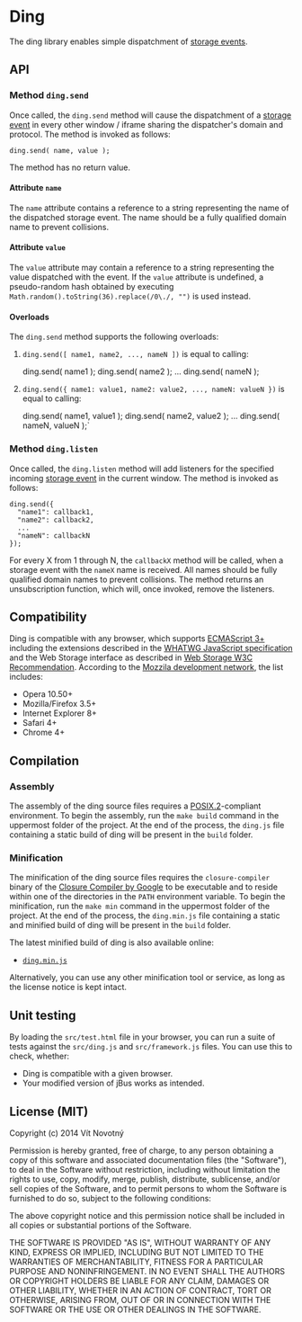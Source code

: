 # Ding #

The ding library enables simple dispatchment of [storage events][].

  [Storage Events]: http://www.w3.org/TR/webstorage/#the-storage-event "Web Storage"

## API ##

### Method `ding.send` ###

Once called, the `ding.send` method will cause the dispatchment of a [storage event][storage events] in every other window / iframe sharing the dispatcher's domain and protocol. The method is invoked as follows:

    ding.send( name, value );

The method has no return value.

#### Attribute `name` ####

The `name` attribute contains a reference to a string representing the name of the dispatched storage event. The name should be a fully qualified domain name to prevent collisions.

#### Attribute `value` ####

The `value` attribute may contain a reference to a string representing the value dispatched with the event. If the `value` attribute is undefined, a pseudo-random hash obtained by executing `Math.random().toString(36).replace(/0\./, "")` is used instead.

#### Overloads ####

The `ding.send` method supports the following overloads:

  1. `ding.send([ name1, name2, ..., nameN ])` is equal to calling:

        ding.send( name1 );
        ding.send( name2 );
        ...
        ding.send( nameN );
  
  2. `ding.send({ name1: value1, name2: value2, ..., nameN: valueN })` is equal to calling:
  
        ding.send( name1, value1 );
        ding.send( name2, value2 );
        ...
        ding.send( nameN, valueN );`

### Method `ding.listen` ###

Once called, the `ding.listen` method will add listeners for the specified incoming [storage event][storage events] in the current window. The method is invoked as follows:

    ding.send({
      "name1": callback1,
      "name2": callback2,
      ...
      "nameN": callbackN
    });

For every X from 1 through N, the `callbackX` method will be called, when a storage event with the `nameX` name is received. All names should be fully qualified domain names to prevent collisions. The method returns an unsubscription function, which will, once invoked, remove the listeners.

## Compatibility ##

Ding is compatible with any browser, which supports [ECMAScript 3+][ECMA-262 3rd edition] including the extensions described in the [WHATWG JavaScript specification][ECMAScript web extensions] and the Web Storage interface as described in [Web Storage W3C Recommendation][]. According to the [Mozzila development network][DOM Storage guide], the list includes:
  
 * Opera 10.50+
 * Mozilla/Firefox 3.5+
 * Internet Explorer 8+
 * Safari 4+
 * Chrome 4+

[ECMA-262 3rd edition]: http://www.ecma-international.org/publications/files/ECMA-ST-ARCH/ECMA-262,%203rd%20edition,%20December%201999.pdf "ECMAScript Language Specification"
[ECMAScript web extensions]: http://javascript.spec.whatwg.org/ "JavaScript, aka. Web ECMAScript"
[Web Storage W3C Recommendation]: http://www.w3.org/TR/webstorage/ "Web Storage"
[DOM Storage guide]: https://developer.mozilla.org/en-US/docs/Web/Guide/API/DOM/Storage#Browser_compatibility "DOM Storage guide - Web developer guide | MDN"

## Compilation ##

### Assembly ###

The assembly of the ding source files requires a [POSIX.2][]-compliant environment. To begin the assembly, run the `make build` command in the uppermost folder of the project. At the end of the process, the `ding.js` file containing a static build of ding will be present in the `build` folder.

[POSIX.2]: http://pubs.opengroup.org/onlinepubs/009695399/ "The Open Group Base Specifications Issue 6"

### Minification ###

The minification of the ding source files requires the `closure-compiler` binary of the [Closure Compiler by Google][] to be executable and to reside within one of the directories in the `PATH` environment variable. To begin the minification, run the `make min` command in the uppermost folder of the project. At the end of the process, the `ding.min.js` file containing a static and minified build of ding will be present in the `build` folder.

The latest minified build of ding is also available online:

  * [`ding.min.js`](http://tiny.cc/dingjs)

Alternatively, you can use any other minification tool or service, as long as the license notice is kept intact.
  
  [Closure Compiler by Google]: https://developers.google.com/closure/compiler/ "Closure Tools -- Google Developers"

## Unit testing ##

By loading the `src/test.html` file in your browser, you can run a suite of tests against the `src/ding.js` and `src/framework.js` files. You can use this to check, whether:

  * Ding is compatible with a given browser.
  * Your modified version of jBus works as intended.

## License (MIT) ##

Copyright (c) 2014 Vít Novotný

Permission is hereby granted, free of charge, to any person
obtaining a copy of this software and associated documentation
files (the "Software"), to deal in the Software without
restriction, including without limitation the rights to use,
copy, modify, merge, publish, distribute, sublicense, and/or sell
copies of the Software, and to permit persons to whom the
Software is furnished to do so, subject to the following
conditions:

The above copyright notice and this permission notice shall be
included in all copies or substantial portions of the Software.

THE SOFTWARE IS PROVIDED "AS IS", WITHOUT WARRANTY OF ANY KIND,
EXPRESS OR IMPLIED, INCLUDING BUT NOT LIMITED TO THE WARRANTIES
OF MERCHANTABILITY, FITNESS FOR A PARTICULAR PURPOSE AND
NONINFRINGEMENT. IN NO EVENT SHALL THE AUTHORS OR COPYRIGHT
HOLDERS BE LIABLE FOR ANY CLAIM, DAMAGES OR OTHER LIABILITY,
WHETHER IN AN ACTION OF CONTRACT, TORT OR OTHERWISE, ARISING
FROM, OUT OF OR IN CONNECTION WITH THE SOFTWARE OR THE USE OR
OTHER DEALINGS IN THE SOFTWARE.